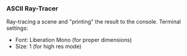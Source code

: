 ### ASCII Ray-Tracer

Ray-tracing a scene and "printing" the result to the console.
Terminal settings:
- Font: Liberation Mono (for proper dimensions)
- Size: 1 (for high res mode)
